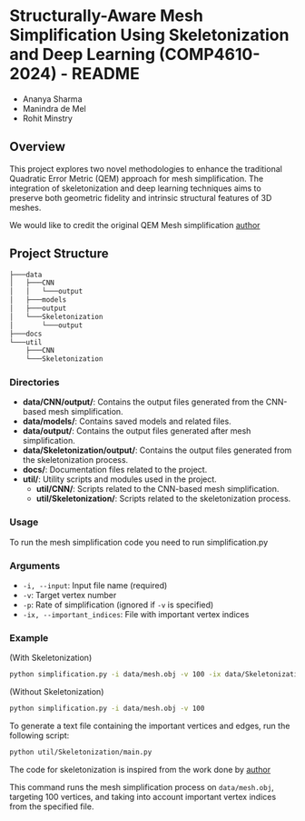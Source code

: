 # Structurally-Aware Mesh Simplification Using Skeletonization and Deep Learning (COMP4610-2024) - README

- Ananya Sharma
- Manindra de Mel
- Rohit Minstry

## Overview

This project explores two novel methodologies to enhance the traditional Quadratic Error Metric (QEM) approach for mesh simplification. The integration of skeletonization and deep learning techniques aims to preserve both geometric fidelity and intrinsic structural features of 3D meshes.

We would like to credit the original QEM Mesh simplification [author](https://github.com/astaka-pe)

## Project Structure

```md
├───data
│   ├───CNN
│   │   └───output
│   ├───models
│   ├───output
│   └───Skeletonization
│       └───output
├───docs
└───util
    ├───CNN
    └───Skeletonization
```

### Directories


- **data/CNN/output/**: Contains the output files generated from the CNN-based mesh simplification.
- **data/models/**: Contains saved models and related files.
- **data/output/**: Contains the output files generated after mesh simplification.
- **data/Skeletonization/output/**: Contains the output files generated from the skeletonization process.
- **docs/**: Documentation files related to the project.
- **util/**: Utility scripts and modules used in the project.
  - **util/CNN/**: Scripts related to the CNN-based mesh simplification.
  - **util/Skeletonization/**: Scripts related to the skeletonization process.


### Usage

To run the mesh simplification code you need to run simplification.py

### Arguments

- `-i, --input`: Input file name (required)
- `-v`: Target vertex number
- `-p`: Rate of simplification (ignored if `-v` is specified)
- `-ix, --important_indices`: File with important vertex indices

### Example

(With Skeletonization)

```bash
python simplification.py -i data/mesh.obj -v 100 -ix data/Skeletonization/output/important_indices.txt
```

(Without Skeletonization)

```bash
python simplification.py -i data/mesh.obj -v 100
```

To generate a text file containing the important vertices and edges, run the following script:


```sh
python util/Skeletonization/main.py
```
The code for skeletonization is inspired from the work done by [author](https://github.com/navis-org/skeletor)

This command runs the mesh simplification process on `data/mesh.obj`, targeting 100 vertices, and taking into account important vertex indices from the specified file.
